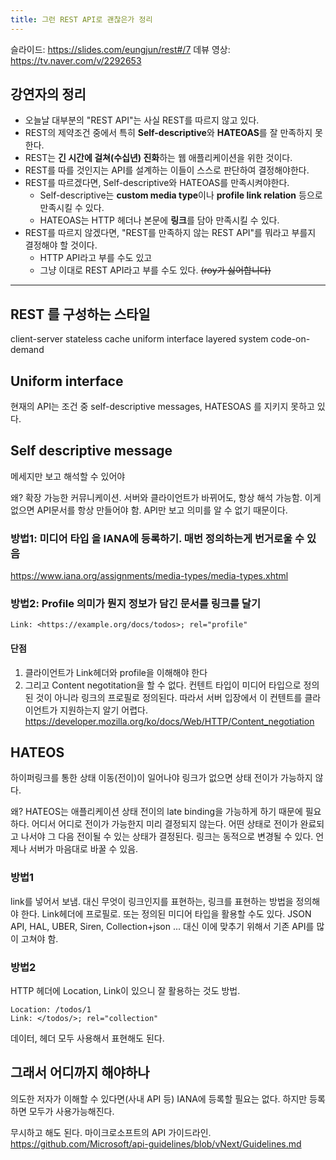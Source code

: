 ```yaml
---
title: 그런 REST API로 괜찮은가 정리
---
```


슬라이드: <https://slides.com/eungjun/rest#/7>
데뷰 영상: <https://tv.naver.com/v/2292653>

## 강연자의 정리

- 오늘날 대부분의 "REST API"는 사실 REST를 따르지 않고 있다.
- REST의 제약조건 중에서 특히 **Self-descriptive**와 **HATEOAS**를 잘 만족하지 못한다.
- REST는 **긴 시간에 걸쳐(수십년) 진화**하는 웹 애플리케이션을 위한 것이다.
- REST를 따를 것인지는 API를 설계하는 이들이 스스로 판단하여 결정해야한다.
- REST를 따르겠다면, Self-descriptive와 HATEOAS를 만족시켜야한다.
  - Self-descriptive는 **custom  media type**이나 **profile link relation** 등으로 만족시킬 수 있다.
  - HATEOAS는 HTTP 헤더나 본문에 **링크**를 담아 만족시킬 수 있다.
- REST를 따르지 않겠다면, "REST를 만족하지 않는 REST API"를 뭐라고 부를지 결정해야 할 것이다.
  - HTTP API라고 부를 수도 있고
  - 그냥 이대로 REST API라고 부를 수도 있다. ~~(roy가 싫어합니다)~~

---

## REST 를 구성하는 스타일

client-server
stateless
cache
uniform interface
layered system
code-on-demand

## Uniform interface

현재의 API는 조건 중 self-descriptive messages, HATESOAS 를 지키지 못하고 있다.

## Self descriptive message

메세지만 보고 해석할 수 있어야

왜? 확장 가능한 커뮤니케이션. 서버와 클라이언트가 바뀌어도, 항상 해석 가능함.
이게 없으면 API문서를 항상 만들어야 함. API만 보고 의미를 알 수 없기 때문이다.

### 방법1: 미디어 타입 을 IANA에 등록하기. 매번 정의하는게 번거로울 수 있음

<https://www.iana.org/assignments/media-types/media-types.xhtml>

### 방법2: Profile 의미가 뭔지 정보가 담긴 문서를 링크를 달기

```http
Link: <https://example.org/docs/todos>; rel="profile"
```

#### 단점

1. 클라이언트가 Link헤더와 profile을 이해해야 한다
2. 그리고 Content negotitation을 할 수 없다. 컨텐트 타입이 미디어 타입으로 정의된 것이 아니라 링크의 프로필로 정의된다. 따라서 서버 입장에서 이 컨텐트를 클라이언트가 지원하는지 알기 어렵다.
    <https://developer.mozilla.org/ko/docs/Web/HTTP/Content_negotiation>

## HATEOS

하이퍼링크를 통한 상태 이동(전이)이 일어나야
링크가 없으면 상태 전이가 가능하지 않다.

왜? HATEOS는 애플리케이션 상태 전이의 late binding을 가능하게 하기 때문에 필요하다.
어디서 어디로 전이가 가능한지 미리 결정되지 않는다. 어떤 상태로 전이가 완료되고 나서야 그 다음 전이될 수 있는 상태가 결정된다. 링크는 동적으로 변경될 수 있다. 언제나 서버가 마음대로 바꿀 수 있음.

### 방법1

link를 넣어서 보냄. 대신 무엇이 링크인지를 표현하는, 링크를 표현하는 방법을 정의해야 한다. Link헤더에 프로필로.
또는 정의된 미디어 타입을 활용할 수도 있다. JSON API, HAL, UBER, Siren, Collection+json ... 대신 이에 맞추기 위해서 기존 API를 많이 고쳐야 함.

### 방법2

HTTP 헤더에 Location, Link이 있으니 잘 활용하는 것도 방법.

```http
Location: /todos/1
Link: </todos/>; rel="collection"
```

데이터, 헤더 모두 사용해서 표현해도 된다.

## 그래서 어디까지 해야하나

의도한 저자가 이해할 수 있다면(사내 API 등) IANA에 등록할 필요는 없다. 하지만 등록하면 모두가 사용가능해진다.

무시하고 해도 된다. 마이크로소프트의 API 가이드라인.
<https://github.com/Microsoft/api-guidelines/blob/vNext/Guidelines.md>
